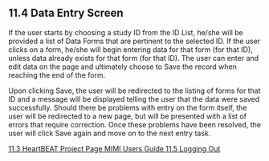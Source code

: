 ## 11.4 Data Entry Screen

If the user starts by choosing a study ID from the ID List, he/she will be provided a list of Data Forms that are pertinent to the selected ID.  If the user clicks on a form, he/she will begin entering data for that form (for that ID), unless data already exists for that form (for that ID).  The user can enter and edit data on the page and ultimately choose to Save the record when reaching the end of the form.

Upon clicking Save, the user will be redirected to the listing of forms for that ID and a message will be displayed telling the user that the data were saved successfully.  Should there be problems with entry on the form itself, the user will be redirected to a new page, but will be presented with a list of errors that require correction.  Once these problems have been resolved, the user will click Save again and move on to the next entry task.


<div class="center">
<div class="btn-group">
  <a href=":pages_path:/manuals/mimi-users-guide/11-03-heartbeat-project-page.md" class="btn btn-default">
    <span class="glyphicon glyphicon-chevron-left"></span>
    11.3 HeartBEAT Project Page
  </a>

  <a href=":pages_path:/manuals/mimi-users-guide" class="btn btn-default">
    <span class="glyphicon glyphicon-chevron-up"></span>
    MIMI Users Guide
  </a>

  <a href=":pages_path:/manuals/mimi-users-guide/11-05-logging-out.md" class="btn btn-success">
    11.5 Logging Out
    <span class="glyphicon glyphicon-chevron-right"></span>
  </a>
</div>
</div>
